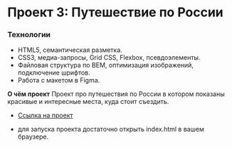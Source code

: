 # Проект 3: Путешествие по России

### Технологии
* HTML5, семантическая разметка.
* CSS3, медиа-запросы, Grid CSS, Flexbox, псевдоэлементы.
* Файловая структура по BEM, оптимизация изображений, подключение шрифтов.
* Работа с макетом в Figma.

**О чём проект**
Проект про путешествия по России в котором показаны красивые и интересные места, куда стоит съездить.


* [Ссылка на проект](https://hikkatown.github.io/russian-travel/index.html)

* для запуска проекта достаточно открыть index.html в вашем браузере.
